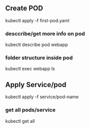 ## Create POD

kubectl apply -f first-pod.yaml

### desccribe/get more info on pod

kubectl describe pod webapp

### folder structure inside pod

kubectl exec webapp ls

## Apply Service/pod

kubectl apply -f service/pod-name

### get all pods/service

kubectl get all
